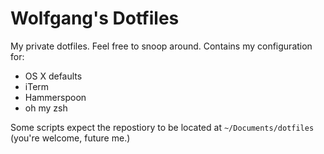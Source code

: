 # Wolfgang's Dotfiles

My private dotfiles. Feel free to snoop around.
Contains my configuration for:
* OS X defaults
* iTerm
* Hammerspoon 
* oh my zsh 

Some scripts expect the repostiory to be located at `~/Documents/dotfiles` (you're welcome, future me.)
